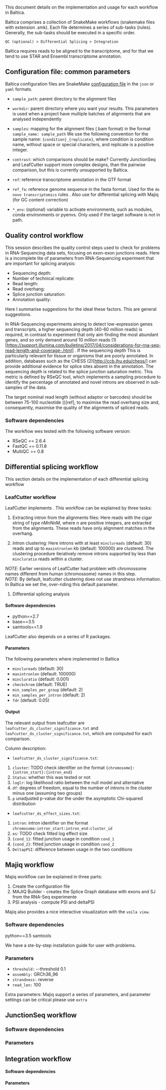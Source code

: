 
This document details on the implementation and usage for each workflow in Baltica.

Baltica comprises a collection of SnakeMake workflows (snakemake files with extension .smk). Each file determines a series 
of sub-tasks (rules). Generally, the sub-tasks should be executed in a specific order. 


`QC (optional) > Differential Splicing > Integration`

Baltica requires reads to be aligned to the transcriptome, and for that we tend to use STAR []() and Ensembl 
transcriptome annotation. 

## Configuration file: common parameters

Baltica configuration files are SnakeMake [configuration file](https://snakemake.readthedocs.io/en/stable/snakefiles/configuration.html) 
in the `json` or `yaml` formats.

- `sample_path`: parent directory to the alignment files
 
- `workdir`: parent directory where you want your results. This parameters is used when a project have multiple batches 
of alignments that are analysed independently  
 
- `samples`: mapping for the alignment files (.bam format) in the format `sample_name: sample_path`
We use the following convention for the sample name: `{condition}_{replicate}`, where condition is condition name, 
without space or special characters, and replicate is a positive integer. 

- `contrast`: which comparisons should be make? Currently JunctionSeq and LeafCutter support more complex designs, 
than the pairwise comparison, but this is currently unsupported by Baltica.

- `ref`: reference transcriptome annotation in the GTF format

- `ref_fa`: reference genome sequence in the fasta format. Used for the `de novo transcriptomics` rules
. Also use for differential splicing with Majiq (for GC content correction) 

- `*_env`: (optional) variable to activate environments, such as modules, conda environments or pyenvs. Only used if 
the target software is *not* in path.

## Quality control workflow

This session describes the quality control steps used to check for problems in RNA-Sequencing data sets, focusing on
  exon-exon junctions reads. Here is a incomplete lite of parameters from RNA-Sequencing experiment that are 
  important for splicing analysis:
  
  - Sequencing depth:
  - Number of technical replicate:
  - Read length:
  - Read overhang:
  - Splice junction saturation:
  - Annotation quality:

Here I summarise suggestions for the ideal these factors. This are general suggestions. 

In RNA-Sequencing experiments aiming to detect low-expression genes and transcripts, a higher sequencing depth (40-60 
million reads) is required, in contrast to experiment that only aim finding the most abundant genes, and so only 
demand around 10 million reads (1)[https://support.illumina.com/bulletins/2017/04/considerations-for-rna-seq-read-length-and-coverage-.html] . If the sequencing depth 
This is particularly relevant for tissue or organisms that are poorly annotated. In addition, databases such as the
CHESS (2)[http://ccb.jhu.edu/chess/] can provide additional evidence for splice sites absent in the annotation. 
The sequencing depth is related to the splice junction saturation metric. This metric is defined by RSeQC tool, which
implements a sampling procedure to identify the percentage of annotated and novel introns are observed in sub-samples 
of the data.

The target nominal read length (without adaptor or barcodes) should be between 75-100 nucleotide ()[ref], to maximise
the read overhang size and, consequently, maximise the quality of the alignments of spliced reads. 

### Software dependencies

The workflow wes tested with the following software version:  

- RSeQC == 2.6.4
- FastQC == 0.11.8 
- MultiQC == 0.8 

## Differential splicing workflow

This section details on the implementation of each differential splicing workflow 

### LeafCutter workflow

LeafCutter implements . This workflow can be explained by three tasks:

1. Extracting intron from the alignments files:
Here reads with the cigar string of type nMnNnM, where n are positive integers, are extracted from the alignments.
These reads have only alignment matches in the overhang.
 
1. Intron clustering:
Here introns with at least `minclureads` (default: 30) reads and up to `maxintronlen` kb (default: 100000) are
 clustered. The clustering procedure iteratively remove introns supported by less than `mincluratio` reads within a 
 cluster.

*NOTE*: Earlier versions of LeafCutter had problem with chromossome names different  from human  (chromossome) names in this step.   
*NOTE*: By default, leafcutter clustering does not use strandness information. In Baltica we set the, over-riding 
this default parameter. 


1. Differential splicing analysis


#### Software dependencies

- python==2.7
- base==3.5
- samtools==1.9

LeafCutter also depends on a series of R packages. 

#### Parameters

The following parameters where implemented in Baltica

- `minclureads` (default: 30) 
- `maxintronlen` (default: 100000)
- `mincluratio` (default: 0.001)
- `checkchrom` (default: TRUE)
- `min_samples_per_group` (default: 2) 
- `min_samples_per_intron` (default: 2) 
- `fdr` (default: 0.05)

#### Output

The relevant output from leafcutter are `leafcutter_ds_cluster_significance.txt` and 
`leafcutter_ds_cluster_significance.txt`, which are computed for each comparison.

Column description:

- `leafcutter_ds_cluster_significance.txt`:
1. `cluster`: TODO check identifier on the format `{chromosome}:{intron_start}:{intron_end}`
1. `Status`: whether this was tested or not
1. `loglr`: log likelihood ratio between the null model and alternative 
1. `df`: degrees of freedom, equal to the number of introns in the cluster minus one (assuming two groups)
1. `p` unadjusted p-value dor the under the asymptotic Chi-squared distribution

- `leafcutter_ds_effect_sizes.txt`:
1. `intron`: intron identifier on the format `chromosome:intron_start:intron_end:cluster_id`
1. `es`: TODO check fitted log effect size
1. `{cond_1}`: fitted junction usage in condition `cond_1`
1. `{cond_2}`: fitted junction usage in condition `cond_2`
1. `DeltapPSI`: difference between usage in the two conditions  

## Majiq workflow

Majiq workflow can be explained in three parts:
1. Create the configuration file
1. MAJIQ Builder - creates the Splice Graph database with exons and SJ from the RNA-Seq experimente
1. PSI analysis - compute PSI and deltaPSI

Majiq also provides a nice interactive visualization with the `voila view`. 

### Software dependencies

python==3.5
samtools

We have a ste-by-step installation guide for user with problems.

### Parameters

- `threshold:` --threshold 0.1
- `assembly:` GRCh38_96
- `strandness:` reverse
- `read_len:` 100

Extra parameters: Majiq support a series of parameters, and parameter settings can be critical
please use `extra `


## JunctionSeq workflow

### Software dependencies

### Parameters

## Integration workflow

#### Software dependencies

#### Parameters
